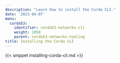 ```yaml
---
description: "Learn how to install the Corda CLI."
date: '2023-04-07'
menu:
  corda53:
    identifier: corda53-networks-cli
    weight: 1050
    parent: corda53-networks-tooling
title: Installing the Corda CLI
---
```


{{< snippet installing-corda-cli.md >}}
